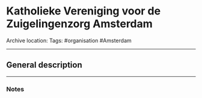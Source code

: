 # Katholieke Vereniging voor de Zuigelingenzorg Amsterdam
Archive location:
Tags: #organisation #Amsterdam 

---
## General description

---
### Notes